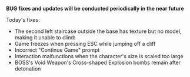 **BUG fixes and updates will be conducted periodically in the near future**

Today's fixes:

* The second left staircase outside the base has texture but no model, making it unable to climb
* Game freezes when pressing ESC while jumping off a cliff
* Incorrect "Continue Game" prompt
* Interaction malfunctions when the character's size is scaled too large
* BOSS's Void Weapon's Cross-shaped Explosion bombs remain after detonation
